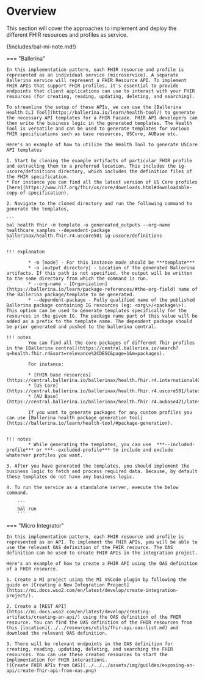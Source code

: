 # Overview

This section will cover the approaches to implement and deploy the different FHIR resources and profiles as service.

{!includes/bal-mi-note.md!}

=== "Ballerina"

    In this implementation pattern, each FHIR resource and profile is represented as an individual service (microservice). A separate Ballerina service will represent a FHIR Resource API. To implement FHIR APIs that support FHIR profiles, it's essential to provide endpoints that client applications can use to interact with your FHIR resources (for creating, reading, updating, deleting, and searching).

    To streamline the setup of these APIs, we can use the [Ballerina Health CLI Tool](https://ballerina.io/learn/health-tool/) to generate the necessary API templates for a FHIR Facade. FHIR API developers can then write the business logic in the generated templates. The Health Tool is versatile and can be used to generate templates for various FHIR specifications such as base resources, USCore, AUBase etc.

    Here's an example of how to utilize the Health Tool to generate USCore API templates

    1. Start by cloning the example artifacts of particular FHIR profile and extracting them to a preferred location. This includes the ig-uscore/definitions directory, which includes the definition files of the FHIR specification. 
    * For instance you can find all the latest version of US Core profiles [here](https://www.hl7.org/fhir/us/core/downloads.html#downloadable-copy-of-specification).

    2. Navigate to the cloned directory and run the following command to generate the templates,

    ```
    bal health fhir -m template -o genereated_outputs --org-name healthcare_samples --dependent-package ballerinax/health.fhir.r4.uscore501 ig-uscore/definitions
    ```

    !!! explanaton 

            * -m [mode] - For this instance mode should be ***template***
            * -o [output directory] - Location of the generated Ballerina artifacts. If this path is not specified, the output will be written to the same directory from which the command is run.
            * --org-name - [Organization](https://ballerina.io/learn/package-references/#the-org-field) name of the Ballerina package/template to be generated.
            * --dependent-package - Fully qualified name of the published Ballerina package containing IG resources (eg: <org\>/<package\>). This option can be used to generate templates specifically for the resources in the given IG. The package name part of this value will be added as a prefix to the template name. The dependent package should be prior generated and pushed to the ballerina central.

    !!! notes
            You can find all the core packages of different fhir profiles in the [Ballerina central](https://central.ballerina.io/search?q=health.fhir.r4&sort=relevance%2CDESC&page=1&m=packages).
            
            For instance:

            * [FHIR base resources](https://central.ballerina.io/ballerinax/health.fhir.r4.international401/latest)
            * [US Core](https://central.ballerina.io/ballerinax/health.fhir.r4.uscore501/latest)
            * [AU Base](https://central.ballerina.io/ballerinax/health.fhir.r4.aubase421/latest)

            If you want to generate packages for any custom profiles you can use [Ballerina health package generation tool](https://ballerina.io/learn/health-tool/#package-generation). 


    !!! notes
            * While generating the templates, you can use  ***--included-profile*** or ***--excluded-profile*** to include and exclude whaterver profiles you want. 

    3. After you have generated the templates, you should implement the business logic to fetch and process required data. Because, by default these templates do not have any business logic.

    4. To run the service as a standalone server, execute the below command.

        ``` 
        bal run 
        ```

=== "Micro Integrator" 

    In this implementation pattern, each FHIR resource and profile is represented as an API. To implement the FHIR APIs, you will be able to use the relevant OAS definition of the FHIR resource. The OAS definition can be used to create FHIR APIs in the integration project.
    
    Here's an example of how to create a FHIR API using the OAS definition of a FHIR resource.

    1. Create a MI project using the MI VSCode plugin by following the guide on [Creating a New Integration Project](https://mi.docs.wso2.com/en/latest/develop/create-integration-project/). 

    2. Create a [REST API](https://mi.docs.wso2.com/en/latest/develop/creating-artifacts/creating-an-api/) using the OAS definition of the FHIR resource. You can find the OAS definition of the FHIR resources from this [location](../../resources/utils/fhir-api-oas-list.md) and download the relevant OAS definition.

    3. There will be relevant endpoints in the OAS definition for creating, reading, updating, deleting, and searching the FHIR resources. You can use these created resources to start the implementation for FHIR interactions.
    ![Create FHIR APIs from OAS](../../../assets/img/guildes/exposing-an-api/create-fhir-api-from-oas.png)